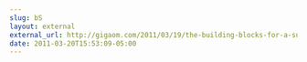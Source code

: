 ```yaml
---
slug: bS
layout: external
external_url: http://gigaom.com/2011/03/19/the-building-blocks-for-a-successful-api-strategy/
date: 2011-03-20T15:53:09-05:00
---
```

